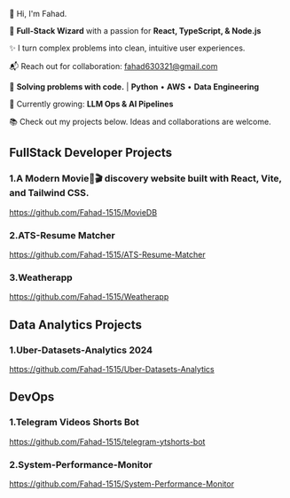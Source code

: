 👋 Hi, I'm Fahad.

🚀 **Full-Stack Wizard** with a passion for **React, TypeScript, & Node.js**

✨ I turn complex problems into clean, intuitive user experiences.

📬 Reach out for collaboration: fahad630321@gmail.com

🔧 **Solving problems with code.** | **Python** • **AWS** • **Data Engineering**

🌱 Currently growing: **LLM Ops & AI Pipelines**

📚 Check out my projects below. Ideas and collaborations are welcome.
## FullStack Developer Projects

### 1.A Modern Movie🍿🎬 discovery website built with React, Vite, and Tailwind CSS.

https://github.com/Fahad-1515/MovieDB

### 2.ATS-Resume Matcher

https://github.com/Fahad-1515/ATS-Resume-Matcher

### 3.Weatherapp

https://github.com/Fahad-1515/Weatherapp
    
## Data Analytics Projects

### 1.Uber-Datasets-Analytics 2024

https://github.com/Fahad-1515/Uber-Datasets-Analytics
    
## DevOps

### 1.Telegram Videos Shorts Bot

https://github.com/Fahad-1515/telegram-ytshorts-bot

### 2.System-Performance-Monitor

https://github.com/Fahad-1515/System-Performance-Monitor

